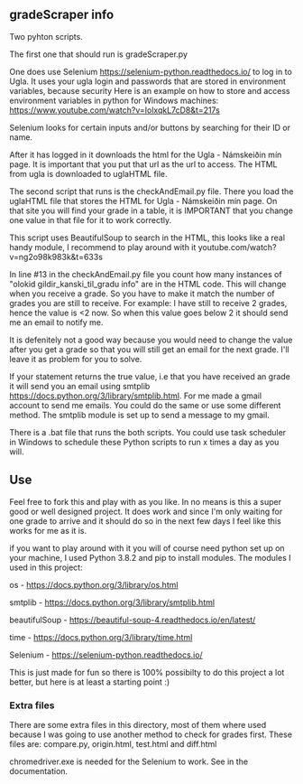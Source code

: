 ## gradeScraper info
Two pyhton scripts.

The first one that should run is gradeScraper.py

One does use Selenium https://selenium-python.readthedocs.io/ to log in to Ugla.
It uses your ugla login and passwords that are stored in environment variables, because security
Here is an example on how to store and access environment variables in python for Windows machines: https://www.youtube.com/watch?v=IolxqkL7cD8&t=217s

Selenium looks for certain inputs and/or buttons by searching for their ID or name.

After it has logged in it downloads the html for the Ugla - Námskeiðin mín page. It is important that you put that url as the url to access. The HTML from ugla is downloaded to uglaHTML file.

The second script that runs is the checkAndEmail.py file.
There you load the uglaHTML file that stores the HTML for Ugla - Námskeiðin mín page. On that site you will find your grade in a table, it is IMPORTANT that you change one value in that file for it to work correctly.

This script uses BeautifulSoup to search in the HTML, this looks like a real handy module, I recommend to play around with it youtube.com/watch?v=ng2o98k983k&t=633s

In line #13 in the checkAndEmail.py file you count how many instances of "olokid gildir_kanski_til_gradu info" are in the HTML code. This will change when you receive a grade. So you have to make it match the number of grades you are still to receive.
For example: I have still to receive 2 grades, hence the value is <2 now. So when this value goes below 2 it should send me an email to notify me.

It is defenitely not a good way because you would need to change the value after you get a grade so that you will still get an email for the next grade. I'll leave it as problem for you to solve.

If your statement returns the true value, i.e that you have received an grade it will send you an email using smtplib https://docs.python.org/3/library/smtplib.html.
For me made a gmail account to send me emails. You could do the same or use some different method. The smtplib module is set up to send a message to my gmail.

There is a .bat file that runs the both scripts. You could use task scheduler in Windows to schedule these Python scripts to run x times a day as you will.

## Use

Feel free to fork this and play with as you like. In no means is this a super good or well designed project. It does work and since I'm only waiting for one grade to arrive and it should do so in the next few days I feel like this works for me as it is.

if you want to play around with it you will of course need python set up on your machine, I used Python 3.8.2 and pip to install modules.
The modules I used in this project:

os - https://docs.python.org/3/library/os.html

smtplib - https://docs.python.org/3/library/smtplib.html

beautifulSoup - https://beautiful-soup-4.readthedocs.io/en/latest/

time - https://docs.python.org/3/library/time.html

Selenium - https://selenium-python.readthedocs.io/

This is just made for fun so there is 100% possibilty to do this project a lot better, but here is at least a starting point :)

### Extra files

There are some extra files in this directory, most of them where used because I was going to use another method to check for grades first. These files are: compare.py, origin.html, test.html and diff.html

chromedriver.exe is needed for the Selenium to work. See in the documentation.


